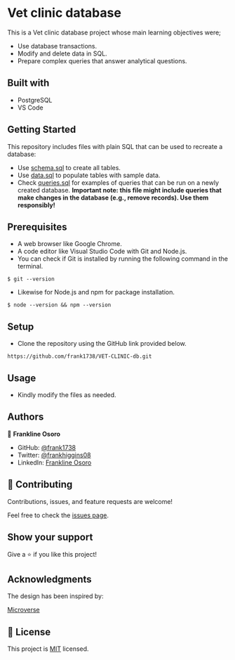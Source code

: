 # Vet clinic database

This is a Vet clinic database project whose main learning objectives were;

- Use database transactions.
- Modify and delete data in SQL.
- Prepare complex queries that answer analytical questions.

## Built with

- PostgreSQL
- VS Code

## Getting Started

This repository includes files with plain SQL that can be used to recreate a database:

- Use [schema.sql](./schema.sql) to create all tables.
- Use [data.sql](./data.sql) to populate tables with sample data.
- Check [queries.sql](./queries.sql) for examples of queries that can be run on a newly created database. **Important note: this file might include queries that make changes in the database (e.g., remove records). Use them responsibly!**

## Prerequisites

- A web browser like Google Chrome.
- A code editor like Visual Studio Code with Git and Node.js.
- You can check if Git is installed by running the following command in the terminal.

`$ git --version`

- Likewise for Node.js and npm for package installation.

`$ node --version && npm --version`

## Setup

- Clone the repository using the GitHub link provided below.

`https://github.com/frank1738/VET-CLINIC-db.git`

## Usage

- Kindly modify the files as needed.

## Authors

👤 **Frankline Osoro**

- GitHub: [@frank1738](https://github.com/frank1738)
- Twitter: [@frankhiggins08](https://twitter.com/frankhiggins08)
- LinkedIn: [Frankline Osoro](http://www.linkedin.com/in/frankline-osoro-b526ba18b)

## 🤝 Contributing

Contributions, issues, and feature requests are welcome!

Feel free to check the [issues page](../../issues/).

## Show your support

Give a ⭐️ if you like this project!

## Acknowledgments

The design has been inspired by:

[Microverse](https://www.microverse.org)

## 📝 License

This project is [MIT](./MIT.md) licensed.
